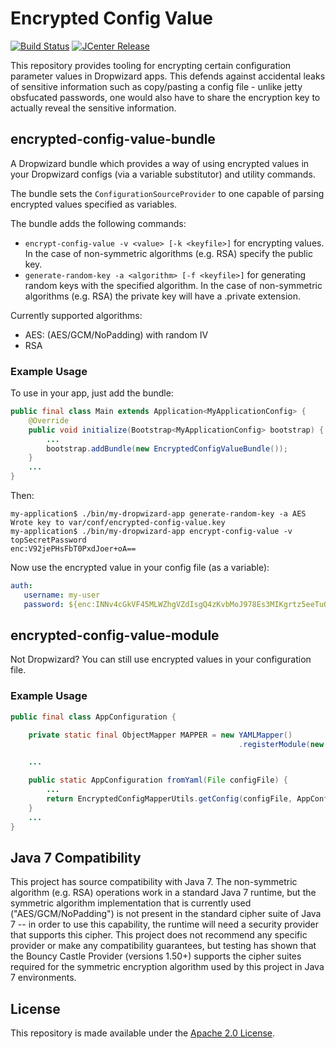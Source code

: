 Encrypted Config Value
======================
[![Build Status](https://circleci.com/gh/palantir/encrypted-config-value.svg?style=shield)](https://circleci.com/gh/palantir/encrypted-config-value)
[![JCenter Release](https://img.shields.io/github/release/palantir/encrypted-config-value.svg)](
http://jcenter.bintray.com/com/palantir/config/crypto/)

This repository provides tooling for encrypting certain configuration parameter values in Dropwizard apps. This defends against accidental leaks of sensitive information such as copy/pasting a config file - unlike jetty obsfucated passwords, one would also have to share the encryption key to actually reveal the sensitive information.

encrypted-config-value-bundle
-----------------------------
A Dropwizard bundle which provides a way of using encrypted values in your Dropwizard configs (via a variable substitutor) and utility commands.

The bundle sets the `ConfigurationSourceProvider` to one capable of parsing encrypted values specified as variables.

The bundle adds the following commands:
 - `encrypt-config-value -v <value> [-k <keyfile>]` for encrypting values. In the case of non-symmetric algorithms (e.g. RSA) specify the public key.
 - `generate-random-key -a <algorithm> [-f <keyfile>]` for generating random keys with the specified algorithm. In the case of non-symmetric algorithms (e.g. RSA) the private key will have a .private extension.
 
Currently supported algorithms:
 - AES: (AES/GCM/NoPadding) with random IV
 - RSA

### Example Usage
To use in your app, just add the bundle:

```java
public final class Main extends Application<MyApplicationConfig> {
    @Override
    public void initialize(Bootstrap<MyApplicationConfig> bootstrap) {
        ...
        bootstrap.addBundle(new EncryptedConfigValueBundle());
    }
    ...
}
```
 
Then:

```console
my-application$ ./bin/my-dropwizard-app generate-random-key -a AES
Wrote key to var/conf/encrypted-config-value.key
my-application$ ./bin/my-dropwizard-app encrypt-config-value -v topSecretPassword
enc:V92jePHsFbT0PxdJoer+oA== 
```

Now use the encrypted value in your config file (as a variable):

```yaml
auth:
   username: my-user
   password: ${enc:INNv4cGkVF45MLWZhgVZdIsgQ4zKvbMoJ978Es3MIKgrtz5eeTuOCLM1vPbQm97ejz2EK6M=}
```

encrypted-config-value-module
-----------------------------
Not Dropwizard? You can still use encrypted values in your configuration file.

### Example Usage

```java
public final class AppConfiguration {

    private static final ObjectMapper MAPPER = new YAMLMapper()
                                                   .registerModule(new GuavaModule());

    ...

    public static AppConfiguration fromYaml(File configFile) {
        ...
        return EncryptedConfigMapperUtils.getConfig(configFile, AppConfiguration.class, MAPPER);
    }
    ...
}
```

Java 7 Compatibility
--------------------
This project has source compatibility with Java 7. The non-symmetric algorithm (e.g. RSA) operations work in a standard Java 7 runtime, but the symmetric algorithm implementation that is currently used ("AES/GCM/NoPadding") is not present in the standard cipher suite of Java 7 -- in order to use this capability, the runtime will need a security provider that supports this cipher. This project does not recommend any specific provider or make any compatibility guarantees, but testing has shown that the Bouncy Castle Provider (versions 1.50+) supports the cipher suites required for the symmetric encryption algorithm used by this project in Java 7 environments.

License
-------
This repository is made available under the [Apache 2.0 License](http://www.apache.org/licenses/LICENSE-2.0).
